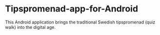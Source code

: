 # Tipspromenad-app-for-Android
This Android application brings the traditional Swedish tipspromenad (quiz walk) into the digital age. 
